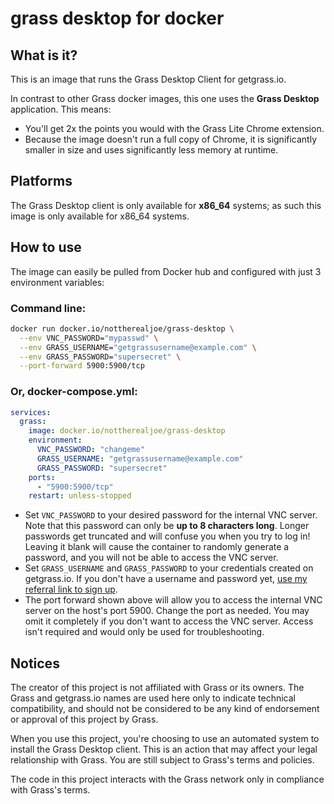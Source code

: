<!-- Content for the "Repository Overview" on Docker Hub -->

# grass desktop for docker

## What is it?
This is an image that runs the Grass Desktop Client for getgrass.io.

In contrast to other Grass docker images, this one uses the **Grass Desktop** application. This means:
- You'll get 2x the points you would with the Grass Lite Chrome extension.
- Because the image doesn't run a full copy of Chrome, it is significantly smaller in size and uses significantly less memory at runtime.

## Platforms
The Grass Desktop client is only available for **x86_64** systems; as such this image is only available for x86_64 systems.

## How to use

The image can easily be pulled from Docker hub and configured with just 3 environment variables:

### Command line:
```sh
docker run docker.io/nottherealjoe/grass-desktop \
  --env VNC_PASSWORD="mypasswd" \
  --env GRASS_USERNAME="getgrassusername@example.com" \
  --env GRASS_PASSWORD="supersecret" \
  --port-forward 5900:5900/tcp
```

### Or, docker-compose.yml:
```yaml
services:
  grass:
    image: docker.io/nottherealjoe/grass-desktop
    environment:
      VNC_PASSWORD: "changeme"
      GRASS_USERNAME: "getgrassusername@example.com"
      GRASS_PASSWORD: "supersecret"
    ports:
      - "5900:5900/tcp"
    restart: unless-stopped
```

- Set `VNC_PASSWORD` to your desired password for the internal VNC server. Note that this password can only be **up to 8 characters long**. Longer passwords get truncated and will confuse you when you try to log in! Leaving it blank will cause the container to randomly generate a password, and you will not be able to access the VNC server.
- Set `GRASS_USERNAME` and `GRASS_PASSWORD` to your credentials created on getgrass.io. If you don't have a username and password yet, [use my referral link to sign up](https://app.getgrass.io/register/?referralCode=sqKqTw8JHScyGFY).
- The port forward shown above will allow you to access the internal VNC server on the host's port 5900. Change the port as needed. You may omit it completely if you don't want to access the VNC server. Access isn't required and would only be used for troubleshooting.

## Notices
The creator of this project is not affiliated with Grass or its owners. The Grass and getgrass.io names are used here only to indicate technical compatibility, and should not be considered to be any kind of endorsement or approval of this project by Grass.

When you use this project, you're choosing to use an automated system to install the Grass Desktop client. This is an action that may affect your legal relationship with Grass. You are still subject to Grass's terms and policies.

The code in this project interacts with the Grass network only in compliance with Grass's terms.
